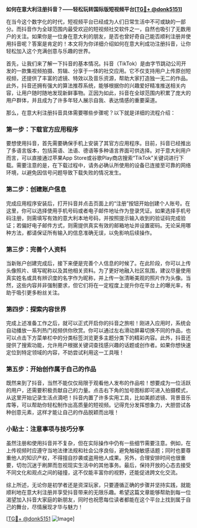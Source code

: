 **如何在意大利注册抖音？——轻松玩转国际版短视频平台[[TG💪+ @donk5151](https://t.me/s/donk5151)]**

在当今这个数字化的时代，短视频平台已经成为人们日常生活中不可或缺的一部分。而抖音作为全球范围内最受欢迎的短视频社交软件之一，自然也吸引了无数用户的关注。如果你是一位身在意大利的朋友，是否也曾好奇自己能否顺利注册并使用抖音呢？答案是肯定的！本文将为你详细介绍如何在意大利成功注册抖音，让你轻松加入这个充满创意与乐趣的世界。

首先，让我们来了解一下抖音的基本情况。抖音（TikTok）是由字节跳动公司开发的一款集视频拍摄、剪辑、分享于一体的社交应用。它不仅支持用户上传原创短视频，还提供了丰富的滤镜、特效以及音乐资源，帮助大家打造独一无二的作品。此外，抖音还拥有强大的算法推荐系统，能够根据你的兴趣爱好精准推送相关内容，让用户随时随地发现新鲜事物。正因为如此，抖音在全球范围内积累了庞大的用户群体，并且成为了许多年轻人展示自我、表达情感的重要渠道。

那么，在意大利注册抖音具体需要哪些步骤呢？以下就是详细的流程介绍：

### 第一步：下载官方应用程序
要想使用抖音，首先需要确保手机上安装了其官方应用程序。目前，抖音已经推出了多语言版本，包括英语、法语、德语等多种语言界面可供选择。对于意大利用户而言，可以直接通过苹果App Store或谷歌Play商店搜索“TikTok”关键词进行下载。需要注意的是，在下载过程中，请务必确认所使用的设备已连接至可靠的网络环境，以避免因信号问题导致下载失败的情况发生。

### 第二步：创建账户信息
完成应用程序安装后，打开抖音并点击页面上的“注册”按钮开始创建个人账号。在这里，你可以选择使用手机号码或者电子邮件地址作为登录凭证。如果选择手机号码注册，则需填写有效的意大利本地号码，并按照提示输入收到的验证码完成验证；若偏好电子邮件方式，则需提供真实有效的邮箱地址并设置密码。无论采用哪种方法，都请保证所有输入的信息准确无误，以免影响后续操作。

### 第三步：完善个人资料
当新账户创建完成后，接下来便是完善个人信息的时候了。在此阶段，你可以上传头像照片、填写昵称以及其他相关资料。为了更好地融入社区氛围，建议尽量使用真实姓名或具有辨识度的名字作为昵称，并上传一张清晰美观的照片作为头像。当然，这些内容并非强制要求，但它们将在一定程度上提升你在平台上的曝光率，有助于吸引更多粉丝关注。

### 第四步：探索内容世界
完成上述准备工作之后，就可以正式开启你的抖音之旅啦！刚进入应用时，系统会自动播放一系列热门视频供你欣赏。你可以通过左右滑动屏幕切换不同的作品，也可以点击下方菜单栏中的分类标签浏览更多主题分类下的精彩内容。此外，抖音还提供了搜索功能，允许用户根据关键词查找感兴趣的话题或创作者。如果你想快速定位到特定领域的内容，不妨尝试利用这一工具哦！

### 第五步：开始创作属于自己的作品
既然来到了抖音，当然不能仅仅局限于观看他人发布的作品啦！想要成为一位活跃的用户，还需要积极贡献自己的力量。点击右下角的加号图标即可进入拍摄模式，从这里开始记录生活点滴吧！抖音内置了许多实用工具，比如美颜滤镜、背景音乐库等，可以帮助你轻松制作出高质量的短视频。记得充分发挥想象力，大胆尝试各种创意元素，这样才能让自己的作品脱颖而出哦！

### 小贴士：注意事项与技巧分享
虽然注册和使用抖音并不复杂，但在实际操作中仍有一些细节需要注意。例如，在上传视频时应遵守当地法律法规和社会公序良俗，避免触碰敏感话题；同时也要尊重他人的知识产权，不得擅自抄袭或盗用他人成果。另外，合理安排时间也很重要，切勿沉迷于刷屏而忽视现实生活中的其他事务。最后，保持开放的心态去接受不同文化和观点之间的碰撞，这不仅能丰富你的视野，还能促进跨文化交流。

综上所述，无论你是初学者还是资深玩家，只要遵循正确的步骤并坚持实践，就能顺利地在意大利注册并享受抖音带来的无限乐趣。希望这篇文章能够帮助到每一位渴望加入抖音大家庭的新朋友，同时也祝愿每位读者都能在这个平台上找到属于自己的舞台，尽情展现才华与魅力！

[[TG💪+ @donk5151](https://t.me/s/donk5151) ![Image](https://i.postimg.cc/rwNCRYN7/Snipaste-2025-04-30-17-27-05.png)]